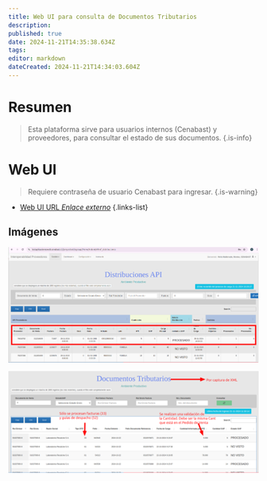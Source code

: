 ```yaml
---
title: Web UI para consulta de Documentos Tributarios
description: 
published: true
date: 2024-11-21T14:35:38.634Z
tags: 
editor: markdown
dateCreated: 2024-11-21T14:34:03.604Z
---
```


# Resumen
> Esta plataforma sirve para usuarios internos (Cenabast) y proveedores, para consultar el estado de sus documentos.
{.is-info}


# Web UI

> Requiere contraseña de usuario Cenabast para ingresar.
{.is-warning}


- [Web UI URL *Enlace externo*](https://testaplicacionesweb.cenabast.cl/ProyectosTI/sgesapi/Index/Index#/#href_distribuciones)
{.links-list}

## Imágenes

![2024-11-21_11-30.png](/images/2024-11-21_11-30.png)

![2024-11-21_11-33.png](/images/2024-11-21_11-33.png)


